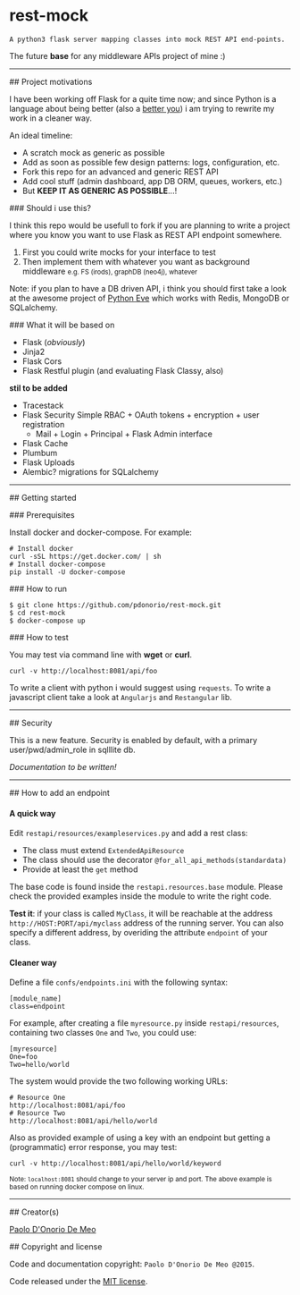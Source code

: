 # rest-mock

`A python3 flask server mapping classes into mock REST API end-points.`

The future **base** for any middleware APIs project of mine :)


---

## Project motivations

I have been working off Flask for a quite time now; and since Python is a language about being better (also a [better you](http://pile.wf/about-being-better/)) i am trying to rewrite my work in a cleaner way.

An ideal timeline:

* A scratch mock as generic as possible
* Add as soon as possible few design patterns: logs, configuration, etc.
* Fork this repo for an advanced and generic REST API
* Add cool stuff (admin dashboard, app DB ORM, queues, workers, etc.)
* But **KEEP IT AS GENERIC AS POSSIBLE**...!

### Should i use this?

I think this repo would be usefull to fork if you are planning to write a project where you know you want to use Flask as REST API endpoint somewhere.

1. First you could write mocks for your interface to test
2. Then implement them with whatever you want as background middleware
    <small> e.g. FS (irods), graphDB (neo4j), whatever </small>

Note: if you plan to have a DB driven API, i think you should first take a look at the awesome project of [Python Eve](http://python-eve.org/) which works with Redis, MongoDB or SQLalchemy.

### What it will be based on

* Flask (*obviously*)
* Jinja2
* Flask Cors
* Flask Restful plugin (and evaluating Flask Classy, also)

**stil to be added**
* Tracestack
* Flask Security
    Simple RBAC + OAuth tokens + encryption + user registration
    + Mail + Login + Principal + Flask Admin interface
* Flask Cache
* Plumbum
* Flask Uploads
* Alembic? migrations for SQLalchemy

---

## Getting started

### Prerequisites

Install docker and docker-compose. For example:

```
# Install docker
curl -sSL https://get.docker.com/ | sh
# Install docker-compose
pip install -U docker-compose
```

### How to run

```
$ git clone https://github.com/pdonorio/rest-mock.git
$ cd rest-mock
$ docker-compose up
```

### How to test

You may test via command line with **wget** or **curl**.

```
curl -v http://localhost:8081/api/foo
```

To write a client with python i would suggest using `requests`.
To write a javascript client take a look at `Angularjs` and `Restangular` lib.

---

## Security

This is a new feature.
Security is enabled by default,
with a primary user/pwd/admin_role in sqlllite db.

*Documentation to be written!*

---

## How to add an endpoint

#### A quick way

Edit `restapi/resources/exampleservices.py` and add a rest class:

* The class must extend `ExtendedApiResource`
* The class should use the decorator `@for_all_api_methods(standardata)`
* Provide at least the `get` method

The base code is found inside the `restapi.resources.base` module. Please check the provided examples inside the module to write the right code.

**Test it**: if your class is called `MyClass`, it will be reachable at the address `http://HOST:PORT/api/myclass` address of the running server.
You can also specify a different address, by overiding the attribute `endpoint` of your class.

#### Cleaner way

Define a file `confs/endpoints.ini` with the following syntax:

```
[module_name]
class=endpoint
```

For example, after creating a file `myresource.py` inside `restapi/resources`,
containing two classes `One` and `Two`, you could use:

```
[myresource]
One=foo
Two=hello/world
```

The system would provide the two following working URLs:

```
# Resource One
http://localhost:8081/api/foo
# Resource Two
http://localhost:8081/api/hello/world
```

Also as provided example of using a key with an endpoint
but getting a (programmatic) error response, you may test:
```
curl -v http://localhost:8081/api/hello/world/keyword
```

<small> Note: `localhost:8081` should change to your server ip and port.
The above example is based on running docker compose on linux.</small>

---

## Creator(s)

[Paolo D'Onorio De Meo](https://twitter.com/paolodonorio/)

## Copyright and license

Code and documentation copyright: `Paolo D'Onorio De Meo @2015`.

Code released under the [MIT license](LICENSE).
